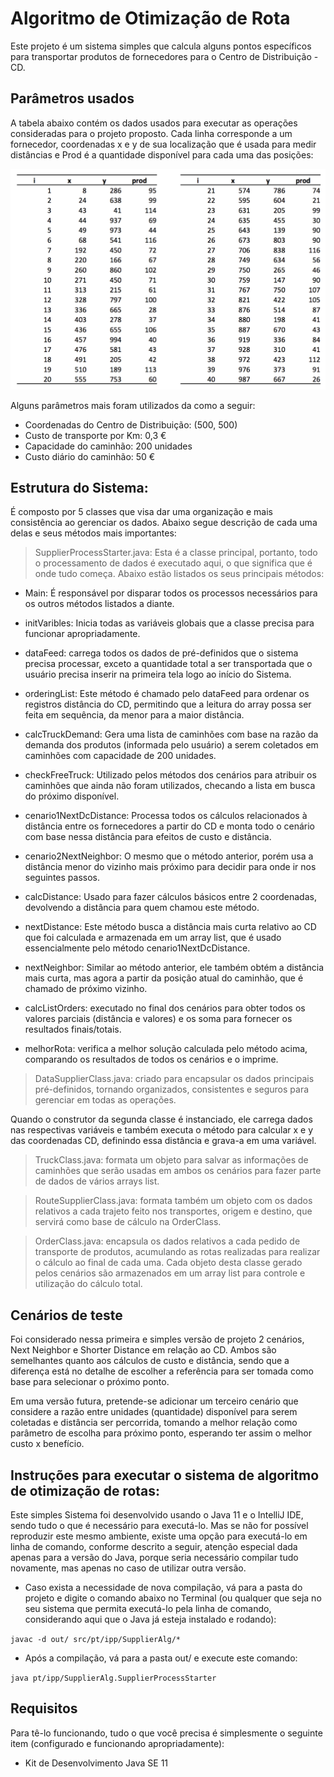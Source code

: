 # Algoritmo de Otimização de Rota

Este projeto é um sistema simples que calcula alguns pontos específicos para transportar produtos de fornecedores para o Centro de Distribuição - CD.


## Parâmetros usados

A tabela abaixo contém os dados usados ​​para executar as operações consideradas para o projeto proposto. Cada linha corresponde a um fornecedor, coordenadas x e y de sua localização que é usada para medir distâncias e Prod é a quantidade disponível para cada uma das posições:

![](src/Resources/images/datasPreloaded.png)


Alguns parâmetros mais foram utilizados da como a seguir:

* Coordenadas do Centro de Distribuição: (500, 500)
* Custo de transporte por Km: 0,3 €
* Capacidade do caminhão: 200 unidades
* Custo diário do caminhão: 50 €

## Estrutura do Sistema:

É composto por 5 classes que visa dar uma organização e mais consistência ao gerenciar os dados. Abaixo segue descrição de cada uma delas e seus métodos mais importantes:

> SupplierProcessStarter.java: Esta é a classe principal, portanto, todo o processamento de dados é executado aqui, o que significa que é onde tudo começa. Abaixo estão listados os seus principais métodos:

* Main: É responsável por disparar todos os processos necessários para os outros métodos listados a diante.

* initVaribles: Inicia todas as variáveis ​​globais que a classe precisa para funcionar apropriadamente.

* dataFeed: carrega todos os dados de pré-definidos que o sistema precisa processar, exceto a quantidade total a ser transportada que o usuário precisa inserir na primeira tela logo ao início do Sistema.

* orderingList: Este método é chamado pelo dataFeed para ordenar os registros distância do CD, permitindo que a leitura do array possa ser feita em sequência, da menor para a maior distância.

* calcTruckDemand: Gera uma lista de caminhões com base na razão da demanda dos produtos (informada pelo usuário) a serem coletados em caminhões com capacidade de 200 unidades.

* checkFreeTruck: Utilizado pelos métodos dos cenários para atribuir os caminhões que ainda não foram utilizados, checando a lista em busca do próximo disponível.

* cenario1NextDcDistance: Processa todos os cálculos relacionados à distância entre os fornecedores a partir do CD e monta todo o cenário com base nessa distância para efeitos de custo e distância.

* cenario2NextNeighbor: O mesmo que o método anterior, porém usa a distância menor do vizinho mais próximo para decidir para onde ir nos seguintes passos.

* calcDistance: Usado para fazer cálculos básicos entre 2 coordenadas, devolvendo a distância para quem chamou este método.

* nextDistance: Este método busca a distância mais curta relativo ao CD que foi calculada e armazenada em um array list, que é usado essencialmente pelo método cenario1NextDcDistance.

* nextNeighbor: Similar ao método anterior, ele também obtém a distância mais curta, mas agora a partir da posição atual do caminhão, que é chamado de próximo vizinho.

* calcListOrders: executado no final dos cenários para obter todos os valores parciais (distância e valores) e os soma para fornecer os resultados finais/totais.

* melhorRota: verifica a melhor solução calculada pelo método acima, comparando os resultados de todos os cenários e o imprime.

> DataSupplierClass.java: criado para encapsular os dados principais pré-definidos, tornando organizados, consistentes e seguros para gerenciar em todas as operações.

Quando o construtor da segunda classe é instanciado, ele carrega dados nas respectivas variáveis ​​e também executa o método para calcular x e y das coordenadas CD, definindo essa distância e grava-a em uma variável.

> TruckClass.java: formata um objeto para salvar as informações de caminhões que serão usadas em ambos os cenários para fazer parte de dados de vários arrays list.

> RouteSupplierClass.java: formata também um objeto com os dados relativos a cada trajeto feito nos transportes, origem e destino, que servirá como base de cálculo na OrderClass.

>OrderClass.java: encapsula os dados relativos a cada pedido de transporte de produtos, acumulando as rotas realizadas para realizar o cálculo ao final de cada uma. Cada objeto desta classe gerado pelos cenários são armazenados em um array list para controle e utilização do cálculo total.

## Cenários de teste

Foi considerado nessa primeira e simples versão de projeto 2 cenários, Next Neighbor e Shorter Distance em relação ao CD. Ambos são semelhantes quanto aos cálculos de custo e distância, sendo que a diferença está no detalhe de escolher a referência para ser tomada como base para selecionar o próximo ponto.


Em uma versão futura, pretende-se adicionar um terceiro cenário que considere a razão entre unidades (quantidade) disponível para serem coletadas e distância ser percorrida, tomando a melhor relação como parâmetro de escolha para próximo ponto, esperando ter assim o melhor custo x benefício.

## Instruções para executar o sistema de algoritmo de otimização de rotas:

Este simples Sistema foi desenvolvido usando o Java 11 e o IntelliJ IDE, sendo tudo o que é necessário para executá-lo. Mas se não for possível reproduzir este mesmo ambiente, existe uma opção para executá-lo em linha de comando, conforme descrito a seguir, atenção especial dada apenas para a versão do Java, porque seria necessário compilar tudo novamente, mas apenas no caso de utilizar outra versão.

* Caso exista a necessidade de nova compilação, vá para a pasta do projeto e digite o comando abaixo no Terminal (ou qualquer que seja no seu sistema que permita executá-lo pela linha de comando, considerando aqui que o Java já esteja instalado e rodando):

`javac -d out/ src/pt/ipp/SupplierAlg/*`

* Após a compilação, vá para a pasta out/ e execute este comando:

`java pt/ipp/SupplierAlg.SupplierProcessStarter`


Requisitos
------------

Para tê-lo funcionando, tudo o que você precisa é simplesmente o seguinte item (configurado e funcionando apropriadamente):

* Kit de Desenvolvimento Java SE 11
